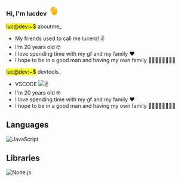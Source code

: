 <h3>Hi, I'm lucdev <img src="https://github.com/lucdev-code/lucdev-code/blob/main/hi.gif" width="25"></h3>

<div>
<p><mark>luc@dev:~$</mark> aboutme_</p>
<ul>
  <li>My friends used to call me lucero! ✌️</li>
  <li>I'm 20 years old 🤓</li>
  <li>I love spending time with my gf and my family ♥️</li>
  <li>I hope to be in a good man and having my own family 👨🏽‍👩🏽‍👧🏽‍👦🏽</li>
</ul>
<p><mark>luc@dev:~$</mark> devtools_</p>
  <ul>
  <li>VSCODE <img src="https://visualstudio.microsoft.com/es/downloads/" with="25">✌️</li>
  <li>I'm 20 years old 🤓</li>
  <li>I love spending time with my gf and my family ♥️</li>
  <li>I hope to be in a good man and having my own family 👨🏽‍👩🏽‍👧🏽‍👦🏽</li>
</ul>
</div>


## Languages
![JavaScript](https://img.shields.io/badge/JavaScript-F7DF1E?style=for-the-badge&logo=javascript&logoColor=black)

## Libraries
![Node.js](https://img.shields.io/badge/Node.js-339933?style=for-the-badge&logo=nodedotjs&logoColor=black)
